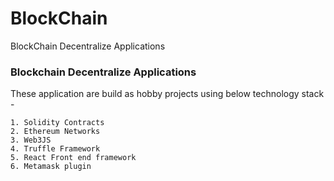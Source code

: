 # BlockChain
BlockChain Decentralize Applications

### Blockchain Decentralize Applications

These application are build as hobby projects using below technology stack -

    1. Solidity Contracts
    2. Ethereum Networks
    3. Web3JS
    4. Truffle Framework
    5. React Front end framework
    6. Metamask plugin